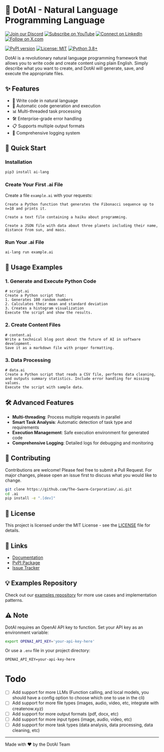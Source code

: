 
# 🤖 DotAI - Natural Language Programming Language

[![Join our Discord](https://img.shields.io/badge/Discord-Join%20our%20server-5865F2?style=for-the-badge&logo=discord&logoColor=white)](https://discord.gg/agora-999382051935506503) [![Subscribe on YouTube](https://img.shields.io/badge/YouTube-Subscribe-red?style=for-the-badge&logo=youtube&logoColor=white)](https://www.youtube.com/@kyegomez3242) [![Connect on LinkedIn](https://img.shields.io/badge/LinkedIn-Connect-blue?style=for-the-badge&logo=linkedin&logoColor=white)](https://www.linkedin.com/in/kye-g-38759a207/) [![Follow on X.com](https://img.shields.io/badge/X.com-Follow-1DA1F2?style=for-the-badge&logo=x&logoColor=white)](https://x.com/kyegomezb)


[![PyPI version](https://badge.fury.io/py/dotai.svg)](https://badge.fury.io/py/dotai)
[![License: MIT](https://img.shields.io/badge/License-MIT-yellow.svg)](https://opensource.org/licenses/MIT)
[![Python 3.8+](https://img.shields.io/badge/python-3.8+-blue.svg)](https://www.python.org/downloads/)

DotAI is a revolutionary natural language programming framework that allows you to write code and create content using plain English. Simply describe what you want to create, and DotAI will generate, save, and execute the appropriate files.

## ✨ Features

- 📝 Write code in natural language
- 🔄 Automatic code generation and execution
- 📊 Multi-threaded task processing
- 🛠 Enterprise-grade error handling
- 📋 Supports multiple output formats
- 📜 Comprehensive logging system

## 🚀 Quick Start

### Installation

```bash
pip3 install ai-lang
```

### Create Your First .ai File

Create a file `example.ai` with your requests:

```plaintext
Create a Python function that generates the Fibonacci sequence up to n=10 and prints it.

Create a text file containing a haiku about programming.

Create a JSON file with data about three planets including their name, distance from sun, and mass.
```

### Run Your .ai File

```bash
ai-lang run example.ai

```

## 📖 Usage Examples

### 1. Generate and Execute Python Code

```plaintext
# script.ai
Create a Python script that:
1. Generates 100 random numbers
2. Calculates their mean and standard deviation
3. Creates a histogram visualization
Execute the script and show the results.
```

### 2. Create Content Files

```plaintext
# content.ai
Write a technical blog post about the future of AI in software development.
Save it as a markdown file with proper formatting.
```

### 3. Data Processing

```plaintext
# data.ai
Create a Python script that reads a CSV file, performs data cleaning,
and outputs summary statistics. Include error handling for missing values.
Execute the script with sample data.
```

## 🛠 Advanced Features

- **Multi-threading**: Process multiple requests in parallel
- **Smart Task Analysis**: Automatic detection of task type and requirements
- **Execution Management**: Safe execution environment for generated code
- **Comprehensive Logging**: Detailed logs for debugging and monitoring

## 🤝 Contributing

Contributions are welcome! Please feel free to submit a Pull Request. For major changes, please open an issue first to discuss what you would like to change.

```bash
git clone https://github.com/The-Swarm-Corporation/.ai.git
cd .ai
pip install -e ".[dev]"
```

## 📝 License

This project is licensed under the MIT License - see the [LICENSE](LICENSE) file for details.

## 🔗 Links

- [Documentation](https://dotai.readthedocs.io/)
- [PyPI Package](https://pypi.org/project/dotai/)
- [Issue Tracker](https://github.com/yourusername/dotai/issues)

## 💡 Examples Repository

Check out our [examples repository](https://github.com/The-Swarm-Corporation/.ai) for more use cases and implementation patterns.

## ⚠️ Note

DotAI requires an OpenAI API key to function. Set your API key as an environment variable:

```bash
export OPENAI_API_KEY='your-api-key-here'
```

Or use a `.env` file in your project directory:

```plaintext
OPENAI_API_KEY=your-api-key-here
```

# Todo

- [ ] Add support for more LLMs (Function calling, and local models, you should have a config option to choose which one to use in the cli)
- [ ] Add support for more file types (images, audio, video, etc, integrate with createnow.xyz)
- [ ] Add support for more output formats (pdf, docx, etc)
- [ ] Add support for more input types (image, audio, video, etc)
- [ ] Add support for more task types (data analysis, data processing, data cleaning, etc)

---
Made with ❤️ by the DotAI Team